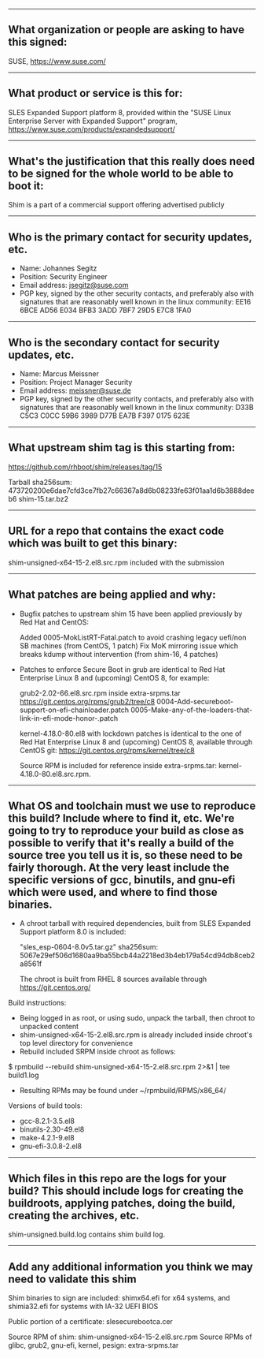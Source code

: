 -------------------------------------------------------------------------------
What organization or people are asking to have this signed:
-------------------------------------------------------------------------------
SUSE, https://www.suse.com/

-------------------------------------------------------------------------------
What product or service is this for:
-------------------------------------------------------------------------------
SLES Expanded Support platform 8, provided within the 
"SUSE Linux Enterprise Server with Expanded Support" program,
https://www.suse.com/products/expandedsupport/

-------------------------------------------------------------------------------
What's the justification that this really does need to be signed for the whole world to be able to boot it:
-------------------------------------------------------------------------------
Shim is a part of a commercial support offering advertised publicly

-------------------------------------------------------------------------------
Who is the primary contact for security updates, etc.
-------------------------------------------------------------------------------
- Name: Johannes Segitz
- Position: Security Engineer
- Email address: jsegitz@suse.com
- PGP key, signed by the other security contacts, and preferably also with signatures that are reasonably well known in the linux community:
  EE16 6BCE AD56 E034 BFB3  3ADD 7BF7 29D5 E7C8 1FA0

-------------------------------------------------------------------------------
Who is the secondary contact for security updates, etc.
-------------------------------------------------------------------------------
- Name: Marcus Meissner
- Position: Project Manager Security
- Email address: meissner@suse.de
- PGP key, signed by the other security contacts, and preferably also with signatures that are reasonably well known in the linux community:
  D33B C5C3 C0CC 59B6 3989 D77B EA7B F397 0175 623E

-------------------------------------------------------------------------------
What upstream shim tag is this starting from:
-------------------------------------------------------------------------------
https://github.com/rhboot/shim/releases/tag/15

Tarball sha256sum:
473720200e6dae7cfd3ce7fb27c66367a8d6b08233fe63f01aa1d6b3888deeb6  shim-15.tar.bz2

-------------------------------------------------------------------------------
URL for a repo that contains the exact code which was built to get this binary:
-------------------------------------------------------------------------------
shim-unsigned-x64-15-2.el8.src.rpm included with the submission

-------------------------------------------------------------------------------
What patches are being applied and why:
-------------------------------------------------------------------------------
- Bugfix patches to upstream shim 15 have been applied previously by Red Hat
  and CentOS:

  Added 0005-MokListRT-Fatal.patch to avoid crashing legacy uefi/non SB machines (from CentOS, 1 patch)
  Fix MoK mirroring issue which breaks kdump without intervention (from shim-16, 4 patches)

- Patches to enforce Secure Boot in grub are identical to Red Hat Enterprise Linux 8
  and (upcoming) CentOS 8, for example:

  grub2-2.02-66.el8.src.rpm inside extra-srpms.tar
  https://git.centos.org/rpms/grub2/tree/c8
  0004-Add-secureboot-support-on-efi-chainloader.patch
  0005-Make-any-of-the-loaders-that-link-in-efi-mode-honor-.patch

  kernel-4.18.0-80.el8 with lockdown patches is identical to the one of Red Hat Enterprise
  Linux 8 and (upcoming) CentOS 8, available through CentOS git: 
  https://git.centos.org/rpms/kernel/tree/c8

  Source RPM is included for reference inside extra-srpms.tar: kernel-4.18.0-80.el8.src.rpm.

-------------------------------------------------------------------------------
What OS and toolchain must we use to reproduce this build?  Include where to find it, etc.  We're going to try to reproduce your build as close as possible to verify that it's really a build of the source tree you tell us it is, so these need to be fairly thorough. At the very least include the specific versions of gcc, binutils, and gnu-efi which were used, and where to find those binaries.
-------------------------------------------------------------------------------

- A chroot tarball with required dependencies, built from SLES Expanded Support platform 8.0 is included:

  "sles_esp-0604-8.0v5.tar.gz"
  sha256sum: 5067e29ef506d1680aa9ba55bcb44a2218ed3b4eb179a54cd94db8ceb2a8561f

  The chroot is built from RHEL 8 sources available through https://git.centos.org/

Build instructions:

- Being logged in as root, or using sudo, unpack the tarball, then chroot to unpacked content
- shim-unsigned-x64-15-2.el8.src.rpm is already included inside chroot's top level directory for convenience
- Rebuild included SRPM inside chroot as follows:

$ rpmbuild --rebuild shim-unsigned-x64-15-2.el8.src.rpm 2>&1 | tee build1.log

- Resulting RPMs may be found under ~/rpmbuild/RPMS/x86_64/

Versions of build tools:

- gcc-8.2.1-3.5.el8
- binutils-2.30-49.el8
- make-4.2.1-9.el8
- gnu-efi-3.0.8-2.el8

-------------------------------------------------------------------------------
Which files in this repo are the logs for your build?   This should include logs for creating the buildroots, applying patches, doing the build, creating the archives, etc.
-------------------------------------------------------------------------------
shim-unsigned.build.log contains shim build log.

-------------------------------------------------------------------------------
Add any additional information you think we may need to validate this shim
-------------------------------------------------------------------------------

Shim binaries to sign are included:
shimx64.efi for x64 systems, and shimia32.efi for systems with IA-32 UEFI BIOS

Public portion of a certificate: slesecurebootca.cer

Source RPM of shim: shim-unsigned-x64-15-2.el8.src.rpm
Source RPMs of glibc, grub2, gnu-efi, kernel, pesign: extra-srpms.tar
